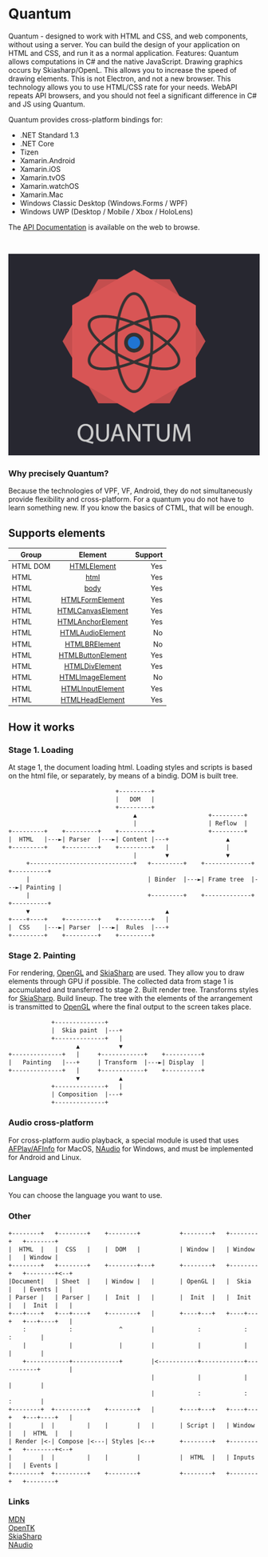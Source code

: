 # Quantum

Quantum - designed to work with HTML and CSS, and web components, without using a server. You can build the design of your application on HTML and CSS, and run it as a normal application.
Features:
Quantum allows computations in C# and the native JavaScript.
Drawing graphics occurs by Skiasharp/OpenL. This allows you to increase the speed of drawing elements.
This is not Electron, and not a new browser. This technology allows you to use HTML/CSS rate for your needs.
WebAPI repeats API browsers, and you should not feel a significant difference in C# and JS using Quantum.

Quantum provides cross-platform bindings for:

 - .NET Standard 1.3
 - .NET Core
 - Tizen
 - Xamarin.Android
 - Xamarin.iOS
 - Xamarin.tvOS
 - Xamarin.watchOS
 - Xamarin.Mac
 - Windows Classic Desktop (Windows.Forms / WPF)
 - Windows UWP (Desktop / Mobile / Xbox / HoloLens)

The [API Documentation](https://doc/) is
available on the web to browse.

<br/>

![N|Solid](https://github.com/Winster332/Quantum/blob/master/Images/logo.png)

### Why precisely Quantum?
Because the technologies of VPF, VF, Android, they do not simultaneously provide flexibility and cross-platform. For a quantum you do not have to learn something new. If you know the basics of CTML, that will be enough.

## Supports elements

| Group         | Element            | Support |
| ------------- |:------------------:| -------:|
|  HTML DOM     | [HTMLElement](https://developer.mozilla.org/en-US/docs/Web/API/HTMLElement)    | Yes   |
|  HTML         | [html](https://developer.mozilla.org/en-US/docs/Web/API/HTMLHtmlElement)     | Yes   |
|  HTML         | [body](https://developer.mozilla.org/en-US/docs/Web/API/HTMLBodyElement)     | Yes   |
|  HTML         | [HTMLFormElement](https://developer.mozilla.org/ru/docs/Web/API/HTMLFormElement)     | Yes   |
|  HTML         | [HTMLCanvasElement](https://developer.mozilla.org/ru/docs/Web/API/HTMLCanvasElement)     | Yes   |
|  HTML         | [HTMLAnchorElement](https://developer.mozilla.org/ru/docs/Web/API/HTMLAnchorElement)     | Yes   |
|  HTML         | [HTMLAudioElement](https://developer.mozilla.org/ru/docs/Web/API/HTMLAudioElement)     | No   |
|  HTML         | [HTMLBRElement](https://developer.mozilla.org/ru/docs/Web/API/HTMLBRElement)     | No   |
|  HTML         | [HTMLButtonElement](https://developer.mozilla.org/ru/docs/Web/API/HTMLButtonElement)     | Yes   |
|  HTML         | [HTMLDivElement](https://developer.mozilla.org/ru/docs/Web/API/HTMLDivElement)     | Yes   |
|  HTML         | [HTMLImageElement](https://developer.mozilla.org/ru/docs/Web/API/HTMLImageElement)     | No   |
|  HTML         | [HTMLInputElement](https://developer.mozilla.org/ru/docs/Web/API/HTMLInputElement)     | Yes   |
|  HTML         | [HTMLHeadElement](https://developer.mozilla.org/ru/docs/Web/API/HTMLHeadElement)     | Yes   |

## How it works

### Stage 1. Loading

At stage 1, the document loading html. Loading styles and scripts is based on the html file, or separately, by means of a bindig. DOM is built tree.

  ```ditaa {cmd=true args=["-E"]}
                                +---------+
                                |   DOM   |
                                +---------+
                                     ▲                    +---------+
                                     |                    | Reflow  |
  +---------+    +---------+    +---------+               +---------+   
  |  HTML   |---►| Parser  |---►| Content |---+                ▲
  +---------+    +---------+    +---------+   |                |
                                     |        ▼                ▼        
       +-----------------------------+   +---------+    +-------------+    +----------+
       |                                 | Binder  |---►| Frame tree  |---►| Painting |
       |                                 +---------+    +-------------+    +----------+
       ▼                                      ▲
  +----+----+    +---------+    +---------+   |
  |  CSS    |---►| Parser  |---►|  Rules  |---+
  +---------+    +---------+    +---------+ 
 ```

 ### Stage 2. Painting
For rendering, [OpenGL](https://github.com/opentk/opentk) and [SkiaSharp](https://github.com/mono/SkiaSharp) are used. They allow you to draw elements through GPU if possible. The collected data from stage 1 is accumulated and transferred to stage 2.
Built render tree. Transforms styles for [SkiaSharp](https://github.com/mono/SkiaSharp). Build lineup. The tree with the elements of the arrangement is transmitted to [OpenGL](https://github.com/opentk/opentk) where the final output to the screen takes place.
 
  ```ditaa {cmd=true args=["-E"]}
              +--------------+
              |  Skia paint  |---+
              +--------------+   |
                     ▲           ▼
  +--------------+   |     +------------+    +----------+
  |   Painting   |---+     | Transform  |---►| Display  |
  +--------------+   |     +------------+    +----------+
                     ▼           ▲
              +--------------+   |
              | Сomposition  |---+
              +--------------+
  ```

 ### Audio cross-platform
 
For cross-platform audio playback, a special module is used that uses [AFPlay/AFInfo](https://github.com/Winster332/AFPlay) for MacOS, [NAudio](https://github.com/naudio/NAudio) for Windows, and must be implemented for Android and Linux.

### Language

You can choose the language you want to use. 

 ### Other

  ```ditaa {cmd=true args=["-E"]}
  +--------+   +--------+    +--------+           +--------+   +--------+   +--------+
  |  HTML  |   |  CSS   |    |  DOM   |           | Window |   | Window |   | Window | 
  +--------+   +--------+    +--------+---+       +--------+   +--------+   +--------+<--+
  |Document|   | Sheet  |    | Window |   |       | OpenGL |   |  Skia  |   | Events |   |
  | Parser |   | Parser |    |  Init  |   |       |  Init  |   |  Init  |   |  Init  |   |
  +---+----+   +---+----+    +--------+   |       +----+---+   +----+---+   +---+----+   |
      :            :             ^        |            :            :           :        |
      |            |             |        |            |            |           |        |
      +------------+-------------+        |<-----------+------------+-----------+        |
                                          |            |            |           |        |
                                          |            :            :           :        |
  +--------+  +---------+    +--------+   |       +----+---+   +----+---+   +---+----+   |
  |        |  |         |    |        |   |       | Script |   | Window |   |  HTML  |   |
  | Render |<-| Compose |<---| Styles |<--+       +--------+   +--------+   +--------+<--+
  |        |  |         |    |        |           |  HTML  |   | Inputs |   | Events |
  +--------+  +---------+    +--------+           +--------+   +--------+   +--------+
 ```
### Links

[MDN](https://developer.mozilla.org/en-US/)
<br/>
[OpenTK](https://github.com/opentk/opentk)
<br/>
[SkiaSharp](https://github.com/mono/SkiaSharp)
<br/>
[NAudio](https://github.com/naudio/NAudio)
